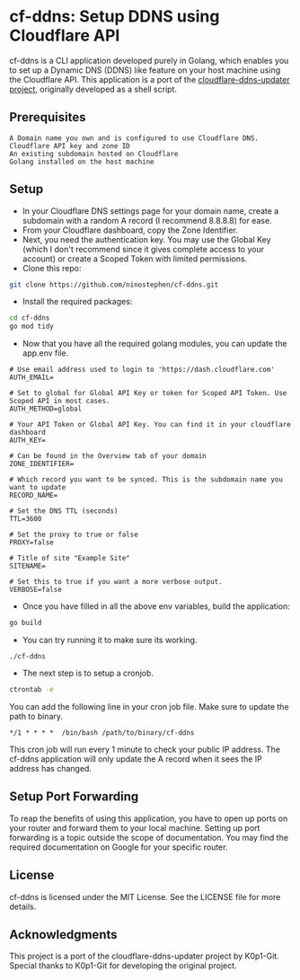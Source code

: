 # cf-ddns: Setup DDNS using Cloudflare API

cf-ddns is a CLI application developed purely in Golang, which enables you to set up a Dynamic DNS (DDNS) like feature on your host machine using the Cloudflare API. This application is a port of the [cloudflare-ddns-updater project](https://github.com/K0p1-Git/cloudflare-ddns-updater), originally developed as a shell script.

## Prerequisites

    A Domain name you own and is configured to use Cloudflare DNS.
    Cloudflare API key and zone ID
    An existing subdomain hosted on Cloudflare
    Golang installed on the host machine

## Setup
- In your Cloudflare DNS settings page for your domain name, create a subdomain with a random A record (I recommend 8.8.8.8) for ease. 
- From your Cloudflare dashboard, copy the Zone Identifier.
- Next, you need the authentication key. You may use the Global Key (which I don't recommend since it gives complete access to your account) or create a Scoped Token with limited permissions.
- Clone this repo:

```bash
git clone https://github.com/ninostephen/cf-ddns.git
```

- Install the required packages:
```bash
cd cf-ddns
go mod tidy
```
- Now that you have all the required golang modules, you can update the app.env file. 
```
# Use email address used to login to 'https://dash.cloudflare.com'
AUTH_EMAIL=

# Set to global for Global API Key or token for Scoped API Token. Use Scoped API in most cases.
AUTH_METHOD=global

# Your API Token or Global API Key. You can find it in your cloudflare dashboard
AUTH_KEY=

# Can be found in the Overview tab of your domain
ZONE_IDENTIFIER=

# Which record you want to be synced. This is the subdomain name you want to update
RECORD_NAME=

# Set the DNS TTL (seconds)
TTL=3600

# Set the proxy to true or false
PROXY=false

# Title of site "Example Site"
SITENAME=

# Set this to true if you want a more verbose output. 
VERBOSE=false
```
- Once you have filled in all the above env variables, build the application:

```bash
go build
```
- You can try running it to make sure its working. 
```
./cf-ddns
```
- The next step is to setup a cronjob.
```bash
ctrontab -e
```

You can add the following line in your cron job file. Make sure to update the path to binary.
```
*/1 * * * *  /bin/bash /path/to/binary/cf-ddns
```
This cron job will run every 1 minute to check your public IP address. The cf-ddns application will only update the A record when it sees the IP address has changed.

## Setup Port Forwarding
To reap the benefits of using this application, you have to open up ports on your router and forward them to your local machine. Setting up port forwarding is a topic outside the scope of documentation. You may find the required documentation on Google for your specific router. 

## License

cf-ddns is licensed under the MIT License. See the LICENSE file for more details.

## Acknowledgments

This project is a port of the cloudflare-ddns-updater project by K0p1-Git. Special thanks to K0p1-Git for developing the original project.
